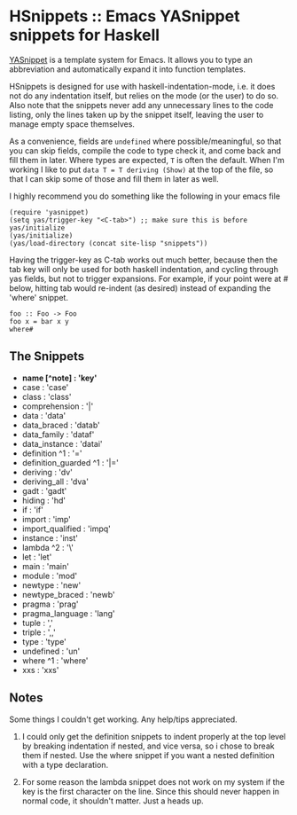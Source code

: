 
HSnippets :: Emacs YASnippet snippets for Haskell
=================================================

[YASnippet](http://code.google.com/p/yasnippet/) is a template system for 
Emacs. It allows you to type an abbreviation and automatically expand
it into function templates.

HSnippets is designed for use with haskell-indentation-mode, i.e. it does
not do any indentation itself, but relies on the mode (or the user) to do so.
Also note that the snippets never add any unnecessary lines to the code
listing, only the lines taken up by the snippet itself, leaving the user
to manage empty space themselves.

As a convenience, fields are `undefined` where possible/meaningful, so that you can
skip fields, compile the code to type check it, and come back and fill them
in later. Where types are expected, `T` is often the default. When I'm working
I like to put `data T = T deriving (Show)` at the top of the file, so that I
can skip some of those and fill them in later as well.

I highly recommend you do something like the following in your emacs file

    (require 'yasnippet)
    (setq yas/trigger-key "<C-tab>") ;; make sure this is before yas/initialize
    (yas/initialize)
    (yas/load-directory (concat site-lisp "snippets"))
    
Having the trigger-key as C-tab works out much better, because then the tab
key will only be used for both haskell indentation, and cycling through yas fields,
but not to trigger expansions. For example, if your point were at # below,
hitting tab would re-indent (as desired) instead of expanding the 'where' snippet.

    foo :: Foo -> Foo
    foo x = bar x y
    where#
    
The Snippets 
------------

-   **name [^note] : 'key'**
-   case   : 'case'
-   class  : 'class'
-   comprehension : '|'
-   data : 'data'
-   data_braced : 'datab'
-   data_family : 'dataf'
-   data_instance : 'datai'
-   definition ^1 : '='
-   definition_guarded ^1 : '|='
-   deriving : 'dv'
-   deriving_all : 'dva'
-   gadt : 'gadt'
-   hiding : 'hd'
-   if : 'if'
-   import : 'imp'
-   import_qualified : 'impq'
-   instance : 'inst'
-   lambda ^2 : '\\'
-   let : 'let'
-   main : 'main'
-   module : 'mod'
-   newtype : 'new'
-   newtype_braced : 'newb'
-   pragma : 'prag'
-   pragma_language : 'lang'
-   tuple : ','
-   triple : ',,'
-   type : 'type'
-   undefined : 'un'
-   where ^1 : 'where'
-   xxs : 'xxs'

Notes
-----

Some things I couldn't get working. Any help/tips appreciated.

1. I could only get the definition snippets to indent properly at the top level by breaking indentation if nested, and vice versa, so i chose to break them if nested. Use the where snippet if you want a nested definition with a type declaration.

2. For some reason the lambda snippet does not work on my system if the key is the first character on the line. Since this should never happen in normal code, it shouldn't matter. Just a heads up.
